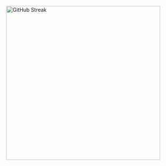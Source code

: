 <!-- GitHub Streaks --> 
<p>
  <img src="https://streak-stats.demolab.com?user=drygs&theme=tokyonight" alt="GitHub Streak" width="420" />
</p>
